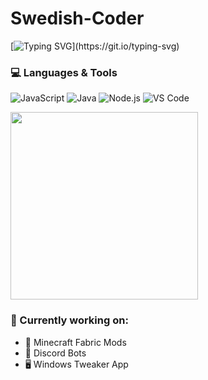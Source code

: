 # Swedish-Coder

[![Typing SVG](https://readme-typing-svg.herokuapp.com?font=Fira+Code&pause=1000&color=00FF00&width=435&lines=Hey!+I'm+SwedishCoder;I'm+a+dev+who+loves+Java%2C+JS+%26+Mods;Welcome+to+my+GitHub!)](https://git.io/typing-svg)





### 💻 Languages & Tools
![JavaScript](https://img.shields.io/badge/-JavaScript-black?style=flat-square&logo=javascript)
![Java](https://img.shields.io/badge/-Java-black?style=flat-square&logo=java)
![Node.js](https://img.shields.io/badge/-Node.js-black?style=flat-square&logo=node.js)
![VS Code](https://img.shields.io/badge/-VS%20Code-black?style=flat-square&logo=visual-studio-code)


<img src="https://giphy.com/gifs/cat-kisses-hugs-MDJ9IbxxvDUQM" width="300"/>


### 🚧 Currently working on:
- 🧩 Minecraft Fabric Mods
- 🤖 Discord Bots
- 🖥️ Windows Tweaker App
